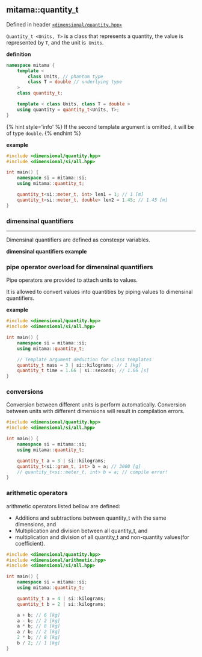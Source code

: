 ## mitama::quantity_t

Defined in header [`<dimensional/quantity.hpp>`]()

`Quantity_t <Units, T>` is a class that represents a quantity, the value is represented by `T`, and the unit is` Units`.

**definition**

```cpp
namespace mitama {
    template <
        class Units, // phantom type
        class T = double // underlying type
    >
    class quantity_t;

    template < class Units, class T = double >
    using quantity = quantity_t<Units, T>;
}
```


{% hint style='info' %}
If the second template argument is omitted, it will be of type `double`.
{% endhint %}


**example**

```cpp
#include <dimensional/quantity.hpp>
#include <dimensional/si/all.hpp>

int main() {
    namespace si = mitama::si;
    using mitama::quantity_t;

    quantity_t<si::meter_t, int> len1 = 1; // 1 [m]
    quantity_t<si::meter_t, double> len2 = 1.45; // 1.45 [m]
}
```



### dimensinal quantifiers
-----

Dimensinal quantifiers are defined as constexpr variables.

**dimensinal quantifiers example**

### pipe operator overload for dimensinal quantifiers

Pipe operators are provided to attach units to values.

It is allowed to convert values into quantities by piping values to dimensinal quantifiers.

**example**

```cpp
#include <dimensional/quantity.hpp>
#include <dimensional/si/all.hpp>

int main() {
    namespace si = mitama::si;
    using mitama::quantity_t;

    // Template argument deduction for class templates
    quantity_t mass = 3 | si::kilograms; // 1 [kg]
    quantity_t time = 1.66 | si::seconds; // 1.66 [s]
}
```

### conversions

Conversion between different units is perform automatically.
Conversion between units with different dimensions will result in compilation errors.

```cpp
#include <dimensional/quantity.hpp>
#include <dimensional/si/all.hpp>

int main() {
    namespace si = mitama::si;
    using mitama::quantity_t;

    quantity_t a = 3 | si::kilograms;
    quantity_t<si::gram_t, int> b = a; // 3000 [g]
    // quantity_t<si::meter_t, int> b = a; // compile error!
}
```

### arithmetic operators

arithmetic operators listed bellow are defined:

- Additions and subtractions between quantity_t with the same dimensions, and
- Multiplication and division between all quantity_t, and
- multiplication and division of all quantity_t and non-quantity values(for coefficient).


```cpp
#include <dimensional/quantity.hpp>
#include <dimensional/arithmetic.hpp>
#include <dimensional/si/all.hpp>

int main() {
    namespace si = mitama::si;
    using mitama::quantity_t;

    quantity_t a = 4 | si::kilograms;
    quantity_t b = 2 | si::kilograms;

    a + b; // 6 [kg]
    a - b; // 2 [kg]
    a * b; // 8 [kg]
    a / b; // 2 [kg]
    2 * b; // 8 [kg]
    b / 2; // 1 [kg]
}
```